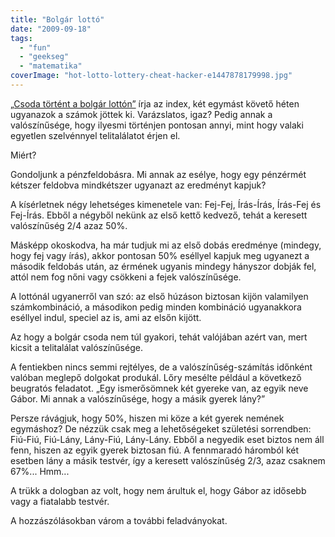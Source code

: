 ```yaml
---
title: "Bolgár lottó"
date: "2009-09-18"
tags: 
  - "fun"
  - "geekseg"
  - "matematika"
coverImage: "hot-lotto-lottery-cheat-hacker-e1447878179998.jpg"
---
```


[„Csoda történt a bolgár lottón”](http://index.hu/tudomany/2009/09/18/csoda_tortent_a_bolgar_lotton/) írja az index, két egymást követő héten ugyanazok a számok jöttek ki. Varázslatos, igaz? Pedig annak a valószínűsége, hogy ilyesmi történjen pontosan annyi, mint hogy valaki egyetlen szelvénnyel telitalálatot érjen el.

Miért?

Gondoljunk a pénzfeldobásra. Mi annak az esélye, hogy egy pénzérmét kétszer feldobva mindkétszer ugyanazt az eredményt kapjuk?

A kísérletnek négy lehetséges kimenetele van: Fej-Fej, Írás-Írás, Írás-Fej és Fej-Írás. Ebből a négyből nekünk az első kettő kedvező, tehát a keresett valószínűség 2/4 azaz 50%.

Másképp okoskodva, ha már tudjuk mi az első dobás eredménye (mindegy, hogy fej vagy írás), akkor pontosan 50% eséllyel kapjuk meg ugyanezt a második feldobás után, az érmének ugyanis mindegy hányszor dobják fel, attól nem fog nőni vagy csökkeni a fejek valószínűsége.

A lottónál ugyanerről van szó: az első húzáson biztosan kijön valamilyen számkombináció, a másodikon pedig minden kombináció ugyanakkora eséllyel indul, speciel az is, ami az elsőn kijött.

Az hogy a bolgár csoda nem túl gyakori, tehát valójában azért van, mert kicsit a telitalálat valószínűsége.

A fentiekben nincs semmi rejtélyes, de a valószínűség-számítás időnként valóban meglepő dolgokat produkál. Lőry mesélte például a következő beugratós feladatot. „Egy ismerősömnek két gyereke van, az egyik neve Gábor. Mi annak a valószínűsége, hogy a másik gyerek lány?”

Persze rávágjuk, hogy 50%, hiszen mi köze a két gyerek nemének egymáshoz? De nézzük csak meg a lehetőségeket születési sorrendben: Fiú-Fiú, Fiú-Lány, Lány-Fiú, Lány-Lány. Ebből a negyedik eset biztos nem áll fenn, hiszen az egyik gyerek biztosan fiú. A fennmaradó háromból két esetben lány a másik testvér, így a keresett valószínűség 2/3, azaz csaknem 67%... Hmm...

A trükk a dologban az volt, hogy nem árultuk el, hogy Gábor az idősebb vagy a fiatalabb testvér.

A hozzászólásokban várom a további feladványokat.
